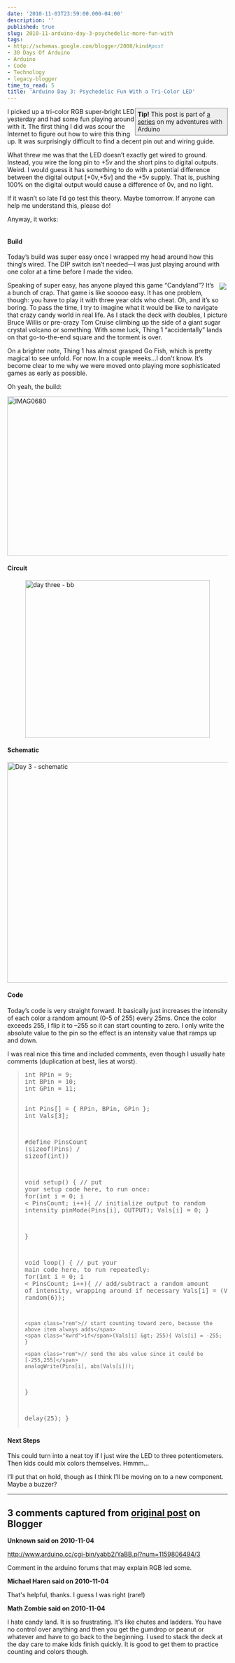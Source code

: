 ```yaml
---
date: '2010-11-03T23:59:00.000-04:00'
description: ''
published: true
slug: 2010-11-arduino-day-3-psychedelic-more-fun-with
tags:
- http://schemas.google.com/blogger/2008/kind#post
- 30 Days Of Arduino
- Arduino
- Code
- Technology
- legacy-blogger
time_to_read: 5
title: 'Arduino Day 3: Psychedelic Fun With a Tri-Color LED'
---
```


<div style="border-bottom: #888 1px solid; border-left: #888 1px solid; padding-bottom: 5px; background-color: #eee; margin: 0px auto; padding-left: 5px; width: 200px; padding-right: 5px; float: right; border-top: #888 1px solid; border-right: #888 1px solid; padding-top: 5px;"><strong>Tip!</strong> This post is part of <a href="http://blog.wassupy.com/search/label/30%20Days%20Of%20Arduino">a series</a> on my adventures with Arduino</div>
<p>I picked up a tri-color RGB super-bright LED yesterday and had some fun playing around with it. The first thing I did was scour the Internet to figure out how to wire this thing up. It was surprisingly difficult to find a decent pin out and wiring guide. </p>
<p>What threw me was that the LED doesn’t exactly get wired to ground. Instead, you wire the long pin to +5v and the short pins to digital outputs. Weird. I would guess it has something to do with a potential difference between the digital output [+0v,+5v] and the +5v supply. That is, pushing 100% on the digital output would cause a difference of 0v, and no light. </p>
<p>If it wasn’t so late I’d go test this theory. Maybe tomorrow. If anyone can help me understand this, please do! </p>
<p>Anyway, it works:</p>  <div class="wlWriterEditableSmartContent" id="scid:5737277B-5D6D-4f48-ABFC-DD9C333F4C5D:9cfb83d2-86dd-4511-ac53-3c439f52af6a" style="padding-bottom: 0px; padding-left: 0px; width: 640px; padding-right: 0px; display: block; float: none; margin-left: auto; margin-right: auto; padding-top: 0px;">
<div id="acb20350-5e34-403a-874f-d196e1d817c8" style="margin: 0px; padding: 0px; display: inline;">
<div><a href="http://www.youtube.com/watch?v=jlUODWHTe8A" target="_new"><img alt="" galleryimg="no" src="http://lh5.ggpht.com/_IKD9WtY5kxU/TNI3EHrqvZI/AAAAAAAABMM/GprqAjNqSxA/video977fd9eb4c17%5B2%5D.jpg" style="border-style: none;" /></a></div></div></div>  <h4>Build</h4>
<p>Today’s build was super easy once I wrapped my head around how this thing’s wired. The DIP switch isn’t needed—I was just playing around with one color at a time before I made the video.</p>
<p><img align="right" src="http://t1.gstatic.com/images?q=tbn:ANd9GcTYyj15MzFtgQ9H9cedX1F2NB3ODuRq15FicCAeoJ2-Z1o-GXg&amp;t=1&amp;usg=__ntXbOmgdYJvwC3KW1bTE1vEG2MU=" style="margin: 3px; display: inline; float: right;" />Speaking of super easy, has anyone played this game “Candyland”? It’s a bunch of crap. That game is like sooooo easy. It has one problem, though: you have to play it with three year olds who cheat. Oh, and it’s so boring. To pass the time, I try to imagine what it would be like to navigate that crazy candy world in real life. As I stack the deck with doubles, I picture Bruce Willis or pre-crazy Tom Cruise climbing up the side of a giant sugar crystal volcano or something. With some luck, Thing 1 “accidentally” lands on that go-to-the-end square and the torment is over.</p>
<p>On a brighter note, Thing 1 has almost grasped Go Fish, which is pretty magical to see unfold. For now. In a couple weeks…I don't know. It’s become clear to me why we were moved onto playing more sophisticated games as early as possible.</p>
<p>Oh yeah, the build:</p>
<p><img alt="IMAG0680" height="364" src="http://lh6.ggpht.com/_IKD9WtY5kxU/TNIzjTUKAJI/AAAAAAAABL8/2Rb5VWYn0Bc/IMAG0680%5B7%5D.jpg" style="margin: 0px auto; display: block; float: none;" title="IMAG0680" width="700" /></p>  <h4>Circuit</h4>
<p><img alt="day three - bb" height="361" src="http://lh3.ggpht.com/_IKD9WtY5kxU/TNIzkYt7-aI/AAAAAAAABMA/ZhmA_2oXOiw/day%20three%20-%20bb%5B9%5D.png" style="margin: 0px auto; display: block; float: none;" title="day three - bb" width="422" /></p>  <h4>Schematic</h4>
<p><img alt="Day 3 - schematic" height="505" src="http://lh6.ggpht.com/_IKD9WtY5kxU/TNIzkvC1pjI/AAAAAAAABME/8-B8fprqsMw/Day%203%20-%20schematic%5B6%5D.png" style="margin: 0px auto; display: block; float: none;" title="Day 3 - schematic" width="569" /></p>  <h4>Code</h4>
<p>Today’s code is very straight forward. It basically just increases the intensity of each color a random amount (0-5 of 255) every 25ms. Once the color exceeds 255, I flip it to –255 so it can start counting to zero. I only write the absolute value to the pin so the effect is an intensity value that ramps up and down.</p>
<p>I was real nice this time and included comments, even though I usually hate comments (duplication at best, lies at worst).</p>
<blockquote>   <pre class="csharpcode"><span class="kwrd">int</span> RPin = 9;
<span class="kwrd">int</span> BPin = 10;
<span class="kwrd">int</span> GPin = 11;

<span class="kwrd">int</span> Pins[] = { RPin, BPin, GPin };
<span class="kwrd">int</span> Vals[3];

<span class="preproc">#define</span> PinsCount (<span class="kwrd">sizeof</span>(Pins) / <span class="kwrd">sizeof</span>(<span class="kwrd">int</span>))

<span class="kwrd">void</span> setup() {
  <span class="rem">// put your setup code here, to run once:</span>
  <span class="kwrd">for</span>(<span class="kwrd">int</span> i = 0; i &lt; PinsCount; i++){
    <span class="rem">// initialize output to random intensity</span>
    pinMode(Pins[i], OUTPUT); 
    Vals[i] = 0;
  }
  
}

<span class="kwrd">void</span> loop() {
  <span class="rem">// put your main code here, to run repeatedly: </span>
  <span class="kwrd">for</span>(<span class="kwrd">int</span> i = 0; i &lt; PinsCount; i++){
    <span class="rem">// add/subtract a random amount of intensity, wrapping around if necessary</span>
    Vals[i] = (Vals[i] + random(6));
    
    <span class="rem">// start counting toward zero, because the above item always adds</span>
    <span class="kwrd">if</span>(Vals[i] &gt; 255){ Vals[i] = -255; }
    
    <span class="rem">// send the abs value since it could be [-255,255]</span>
    analogWrite(Pins[i], abs(Vals[i]));
  }
  
  delay(25);
}</pre>
</blockquote>

<h4>Next Steps</h4>

<p>This could turn into a neat toy if I just wire the LED to three potentiometers. Then kids could mix colors themselves. Hmmm…</p>

<p>I’ll put that on hold, though as I think I’ll be moving on to a new component. Maybe a buzzer?</p>

---

## 3 comments captured from [original post](https://blog.wassupy.com/2010/11/arduino-day-3-psychedelic-more-fun-with.html) on Blogger

**Unknown said on 2010-11-04**

http://www.arduino.cc/cgi-bin/yabb2/YaBB.pl?num=1159806494/3

Comment in the arduino forums that may explain RGB led some.

**Michael Haren said on 2010-11-04**

That's helpful, thanks. I guess I was right (rare!)

**Math Zombie said on 2010-11-04**

I hate candy land. It is so frustrating. It's like chutes and ladders. You have no control over anything and then you get the gumdrop or peanut or whatever and have to go back to the beginning. I used to stack the deck at the day care to make kids finish quickly. It is good to get them to practice counting and colors though.

